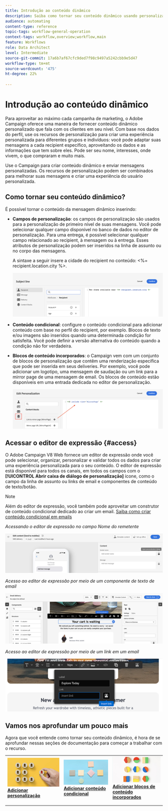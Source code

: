 ```yaml
---
title: Introdução ao conteúdo dinâmico
description: Saiba como tornar seu conteúdo dinâmico usando personalização, conteúdo condicional e blocos de conteúdo incorporados.
audience: automating
content-type: reference
topic-tags: workflow-general-operation
context-tags: workflow,overview;workflow,main
feature: Workflows
role: Data Architect
level: Intermediate
source-git-commit: 17a6b7af67cfc9ded7f98c9497a5242cbb9e5d47
workflow-type: tm+mt
source-wordcount: '475'
ht-degree: 22%

---
```



# Introdução ao conteúdo dinâmico

Para aproveitar ao máximo cada campanha de marketing, o Adobe Campaign oferece uma maneira de fornecer conteúdo dinâmico personalizado que fala com os clientes em seu nível. Com base nos dados do perfil, use os recursos de personalização para criar uma experiência personalizada para diferentes grupos e indivíduos: você pode adaptar suas mensagens a cada recipient específico, aproveitando os dados e as informações que tem sobre eles. Pode ser seu nome, interesses, onde vivem, o que compraram e muito mais.

Use o Campaign para criar conteúdo dinâmico e enviar mensagens personalizadas. Os recursos de personalização podem ser combinados para melhorar suas mensagens e criar uma experiência do usuário personalizada.

## Como tornar seu conteúdo dinâmico?

É possível tornar o conteúdo da mensagem dinâmico inserindo:

* **Campos de personalização**: os campos de personalização são usados para a personalização de primeiro nível de suas mensagens. Você pode selecionar qualquer campo disponível no banco de dados no editor de personalização. Para uma entrega, é possível selecionar qualquer campo relacionado ao recipient, à mensagem ou à entrega. Esses atributos de personalização podem ser inseridos na linha de assunto ou no corpo das mensagens.

   A sintaxe a seguir insere a cidade do recipient no conteúdo: &lt;%= recipient.location.city %>.

   ![](assets/perso-subject-line.png)

* **Conteúdo condicional**: configure o conteúdo condicional para adicionar conteúdo com base no perfil do recipient, por exemplo. Blocos de texto e/ou imagens são inseridos quando uma determinada condição for satisfeita. Você pode definir a versão alternativa do conteúdo quando a condição não for verdadeira.

* **Blocos de conteúdo incorporados**: o Campaign vem com um conjunto de blocos de personalização que contêm uma renderização específica que pode ser inserida em seus deliveries. Por exemplo, você pode adicionar um logotipo, uma mensagem de saudação ou um link para a mirror page de uma mensagem de email. Os blocos de conteúdo estão disponíveis em uma entrada dedicada no editor de personalização.

   ![](assets/perso-content-blocks.png)

## Acessar o editor de expressão {#access}

O Adobe Campaign V8 Web fornece um editor de expressão onde você pode selecionar, organizar, personalizar e validar todos os dados para criar uma experiência personalizada para o seu conteúdo. O editor de expressão está disponível para todos os canais, em todos os campos com o **[!UICONTROL Abrir caixa de diálogo de personalização]** ícone, como o campo da linha de assunto ou links de email e componentes de conteúdo de texto/botão.

>[!NOTE]
>
>Além do editor de expressão, você também pode aproveitar um construtor de conteúdo condicional dedicado ao criar um email. [Saiba como criar conteúdo condicional em emails](conditions.md)

*Acessando o editor de expressão no campo Nome do remetente*

![](assets/expression-editor-access.png)

*Acesso ao editor de expressão por meio de um componente de texto de email*

![](assets/expression-editor-access-email.png)

*Acesso ao editor de expressão por meio de um link em um email*

![](assets/perso-link-insert-icon.png)

## Vamos nos aprofundar um pouco mais

Agora que você entende como tornar seu conteúdo dinâmico, é hora de se aprofundar nessas seções de documentação para começar a trabalhar com o recurso.

<table style="table-layout:fixed"><tr style="border: 0;">
<td>
<a href="personalize.md">
<img alt="Personalizar conteúdo" src="assets/do-not-localize/dynamic-personalization.jpg">
</a>
<div>
<a href="personalize.md"><strong>Adicionar personalização</strong></a>
</div>
<p>
</td>
<td>
<a href="conditions.md">
<img alt="Lead" src="assets/do-not-localize/dynamic-conditional.jpg">
</a>
<div><a href="conditions.md"><strong>Adicionar conteúdo condicional</strong>
</div>
<p>
</td>
<td>
<a href="content-blocks.md">
<img alt="Pouco frequente" src="assets/do-not-localize/dynamic-content-blocks.jpg">
</a>
<div>
<a href="content-blocks.md"><strong>Adicionar blocos de conteúdo incorporados</strong></a>
</div>
<p></td>
</tr></table>

